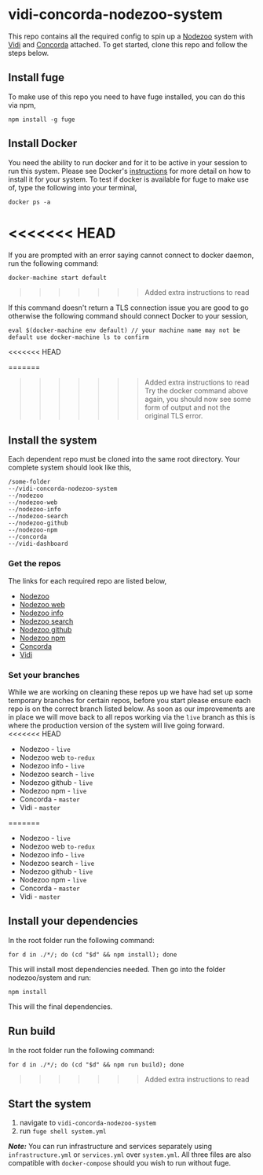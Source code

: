 # vidi-concorda-nodezoo-system
This repo contains all the required config to spin up a [Nodezoo][] system with [Vidi][] and [Concorda][] attached. To get started, clone this repo and follow the steps below.

## Install fuge
To make use of this repo you need to have fuge installed, you can do this via npm,

```
npm install -g fuge
```

## Install Docker
You need the ability to run docker and for it to be active in your session to run this system. Please see Docker's [instructions][docker] for more detail on how to install it for your system. To test if docker is available for fuge to make use of, type the following into your terminal,

```
docker ps -a
```
<<<<<<< HEAD
=======
If you are prompted with an error saying cannot connect to docker daemon, run the following command:

```
docker-machine start default
```
>>>>>>> Added extra instructions to read

If this command doesn't return a TLS connection issue you are good to go otherwise the following command should connect Docker to your session,

```
eval $(docker-machine env default) // your machine name may not be default use docker-machine ls to confirm
```
<<<<<<< HEAD

=======
>>>>>>> Added extra instructions to read
Try the docker command above again, you should now see some form of output and not the original TLS error.

## Install the system
Each dependent repo must be cloned into the same root directory. Your complete system should look like this,

```
/some-folder
--/vidi-concorda-nodezoo-system
--/nodezoo
--/nodezoo-web
--/nodezoo-info
--/nodezoo-search
--/nodezoo-github
--/nodezoo-npm
--/concorda
--/vidi-dashboard
```

### Get the repos
The links for each required repo are listed below,

- [Nodezoo][]
- [Nodezoo web][]
- [Nodezoo info][]
- [Nodezoo search][]
- [Nodezoo github][]
- [Nodezoo npm][]
- [Concorda][]
- [Vidi][]

### Set your branches
While we are working on cleaning these repos up we have had set up some temporary branches for certain repos, before you start please ensure each repo is on the correct branch listed below. As soon as our improvements are in place we will move back to all repos working via the `live` branch as this is where the production version of the system will live going forward.
<<<<<<< HEAD

- Nodezoo - `live`
- Nodezoo web `to-redux`
- Nodezoo info - `live`
- Nodezoo search - `live`
- Nodezoo github - `live`
- Nodezoo npm - `live`
- Concorda - `master`
- Vidi - `master`

=======

- Nodezoo - `live`
- Nodezoo web `to-redux`
- Nodezoo info - `live`
- Nodezoo search - `live`
- Nodezoo github - `live`
- Nodezoo npm - `live`
- Concorda - `master`
- Vidi - `master`

## Install your dependencies
In the root folder run the following command:
```
for d in ./*/; do (cd "$d" && npm install); done
```
This will install most dependencies needed. Then go into the folder nodezoo/system and run:
```
npm install
```
This will the final dependencies.

## Run build

In the root folder run the following command:
```
for d in ./*/; do (cd "$d" && npm run build); done
```
>>>>>>> Added extra instructions to read

## Start the system

1. navigate to `vidi-concorda-nodezoo-system`
2. run `fuge shell system.yml`

___Note:___ You can run infrastructure and services separately using `infrastructure.yml` or `services.yml` over `system.yml`. All three files are also compatible with `docker-compose` should you wish to run without fuge.

[Nodezoo]: https://github.com/rjrodger/nodezoo
[Nodezoo web]: https://github.com/rjrodger/nodezoo-web
[Nodezoo info]: https://github.com/rjrodger/nodezoo-info
[Nodezoo search]: https://github.com/rjrodger/nodezoo-search
[Nodezoo github]: https://github.com/rjrodger/nodezoo-github
[Nodezoo npm]: https://github.com/rjrodger/nodezoo-npm
[Concorda]: https://github.com/nearform/concorda
[Vidi]: https://github.com/nearform/vidi-dashboard

[docker]: ./
